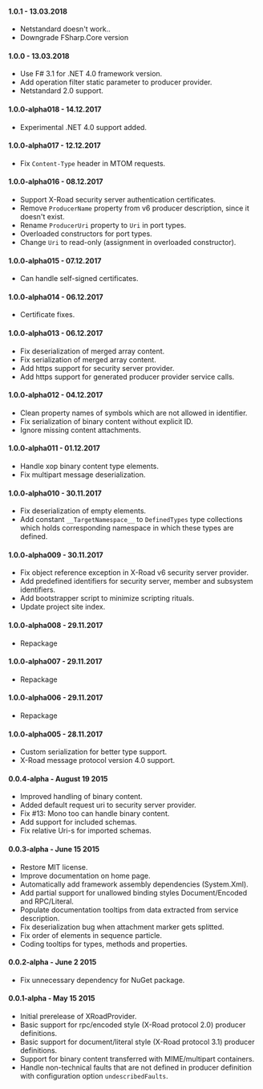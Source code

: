 #### 1.0.1 - 13.03.2018

* Netstandard doesn't work..
* Downgrade FSharp.Core version

#### 1.0.0 - 13.03.2018

* Use F# 3.1 for .NET 4.0 framework version.
* Add operation filter static parameter to producer provider.
* Netstandard 2.0 support.

#### 1.0.0-alpha018 - 14.12.2017

* Experimental .NET 4.0 support added.

#### 1.0.0-alpha017 - 12.12.2017

* Fix `Content-Type` header in MTOM requests.

#### 1.0.0-alpha016 - 08.12.2017

* Support X-Road security server authentication certificates.
* Remove `ProducerName` property from v6 producer description, since it doesn't exist.
* Rename `ProducerUri` property to `Uri` in port types.
* Overloaded constructors for port types.
* Change `Uri` to read-only (assignment in overloaded constructor).

#### 1.0.0-alpha015 - 07.12.2017

* Can handle self-signed certificates.

#### 1.0.0-alpha014 - 06.12.2017

* Certificate fixes.

#### 1.0.0-alpha013 - 06.12.2017

* Fix deserialization of merged array content.
* Fix serialization of merged array content.
* Add https support for security server provider.
* Add https support for generated producer provider service calls.

#### 1.0.0-alpha012 - 04.12.2017

* Clean property names of symbols which are not allowed in identifier.
* Fix serialization of binary content without explicit ID.
* Ignore missing content attachments.

#### 1.0.0-alpha011 - 01.12.2017

* Handle xop binary content type elements.
* Fix multipart message deserialization.

#### 1.0.0-alpha010 - 30.11.2017

* Fix deserialization of empty elements.
* Add constant `__TargetNamespace__` to `DefinedTypes` type collections which holds corresponding namespace in which these types are defined.

#### 1.0.0-alpha009 - 30.11.2017

* Fix object reference exception in X-Road v6 security server provider.
* Add predefined identifiers for security server, member and subsystem identifiers.
* Add bootstrapper script to minimize scripting rituals.
* Update project site index.

#### 1.0.0-alpha008 - 29.11.2017

* Repackage

#### 1.0.0-alpha007 - 29.11.2017

* Repackage

#### 1.0.0-alpha006 - 29.11.2017

* Repackage

#### 1.0.0-alpha005 - 28.11.2017

* Custom serialization for better type support.
* X-Road message protocol version 4.0 support.

#### 0.0.4-alpha - August 19 2015

* Improved handling of binary content.
* Added default request uri to security server provider.
* Fix #13: Mono too can handle binary content.
* Add support for included schemas.
* Fix relative Uri-s for imported schemas.

#### 0.0.3-alpha - June 15 2015

* Restore MIT license.
* Improve documentation on home page.
* Automatically add framework assembly dependencies (System.Xml).
* Add partial support for unallowed binding styles Document/Encoded and RPC/Literal.
* Populate documentation tooltips from data extracted from service description.
* Fix deserialization bug when attachment marker gets splitted.
* Fix order of elements in sequence particle.
* Coding tooltips for types, methods and properties.

#### 0.0.2-alpha - June 2 2015

* Fix unnecessary dependency for NuGet package.

#### 0.0.1-alpha - May 15 2015

* Initial prerelease of XRoadProvider.
* Basic support for rpc/encoded style (X-Road protocol 2.0) producer definitions.
* Basic support for document/literal style (X-Road protocol 3.1) producer definitions.
* Support for binary content transferred with MIME/multipart containers.
* Handle non-technical faults that are not defined in producer definition with configuration option `undescribedFaults`.
